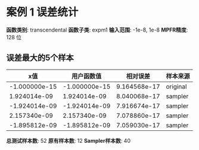# 案例 1 误差统计

**函数类别**: transcendental
**函数子类**: expm1
**输入范围**: -1e-8, 1e-8
**MPFR精度**: 128 位

## 误差最大的5个样本

| x值 | 用户函数值 | 相对误差 | 样本来源 |
|-----|-----------|----------|----------|
| -1.000000e-15 | -1.000000e-15 | 9.164568e-17 | original |
| 1.924014e-09 | 1.924014e-09 | 8.040068e-17 | sampler |
| -1.924014e-09 | -1.924014e-09 | 7.916674e-17 | sampler |
| 2.157340e-09 | 2.157340e-09 | 7.078860e-17 | sampler |
| -1.895812e-09 | -1.895812e-09 | 7.059030e-17 | sampler |

**总测试样本数**: 52
**原有样本数**: 12
**Sampler样本数**: 40
